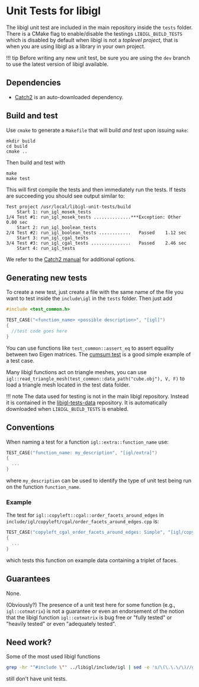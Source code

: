 # Unit Tests for libigl

The libigl unit test are included in the main repository inside the `tests` folder.
There is a CMake flag to enable/disable the testings `LIBIGL_BUILD_TESTS` which is
disabled by default when libigl is not a *toplevel project*, that is when you are using
libigl as a library in your own project.


!!! tip
    Before writing any new unit test, be sure you are using the `dev` branch to use the latest version of libigl available.


## Dependencies

- [Catch2](https://github.com/catchorg/Catch2) is an auto-downloaded dependency.


## Build and test

Use `cmake` to generate a `Makefile` that will build _and test_ upon issuing
`make`:

```
mkdir build
cd build
cmake ..
```

Then build and test with

```
make
make test
```

This will first compile the tests and then immediately run the tests. If tests
are succeeding you should see output similar to:

```
Test project /usr/local/libigl-unit-tests/build
    Start 1: run_igl_mosek_tests
1/4 Test #1: run_igl_mosek_tests ..............***Exception: Other  0.00 sec
    Start 2: run_igl_boolean_tests
2/4 Test #2: run_igl_boolean_tests ............   Passed    1.12 sec
    Start 3: run_igl_cgal_tests
3/4 Test #3: run_igl_cgal_tests ...............   Passed    2.46 sec
    Start 4: run_igl_tests
```

We refer to the [Catch2 manual](https://github.com/catchorg/Catch2/tree/master/docs) for additional options.


## Generating new tests

To create a new test, just create a file with the same name of the file you want to test
inside the `include\igl` in the `tests` folder. Then just add
```cpp
#include <test_common.h>

TEST_CASE("<function_name> <possible description>", "[igl]")
{
  //test code goes here
}
```

You can use functions like `test_common::assert_eq` to assert equality between two Eigen matrices.
The [cumsum test](https://github.com/libigl/libigl/blob/master/tests/include/igl/cumsum.cpp) is a good
simple example of a test case.

Many libigl functions act on triangle meshes, you can use `igl::read_triangle_mesh(test_common::data_path("cube.obj"), V, F)` to load a triangle mesh located in the test data folder.

!!! note
    The data used for testing is not in the main libigl repository. Instead it is contained in the [libigl-tests-data](https://github.com/libigl/libigl-tests-data) repository. It is automatically downloaded when `LIBIGL_BUILD_TESTS` is enabled.


## Conventions

When naming a test for a function `igl::extra::function_name` use:

```cpp
TEST_CASE("function_name: my_description", "[igl/extra]")
{
  ...
}
```

where `my_description` can be used to identify the type of unit test being run on the function `function_name`.

### Example

The test for `igl::copyleft::cgal::order_facets_around_edges` in
`include/igl/copyleft/cgal/order_facets_around_edges.cpp` is:

```cpp
TEST_CASE("copyleft_cgal_order_facets_around_edges: Simple", "[igl/copyleft/cgal]")
{
  ...
}
```

which tests this function on example data containing a triplet of faces.

## Guarantees

None.

(Obviously?) The presence of a unit test here for some function (e.g.,
`igl::cotmatrix`) is not a guarantee or even an endorsement of the notion that
the libigl function `igl::cotmatrix` is bug free or "fully tested" or "heavily
tested" or even "adequately tested".

## Need work?

Some of the most used libigl functions

```bash
grep -hr "^#include \"" ../libigl/include/igl | sed -e 's/\(\.\.\/\)//g' | sort | uniq -c | sort
```

still don't have unit tests.
